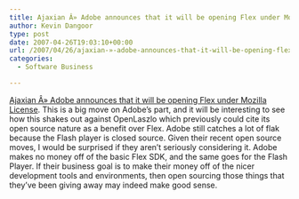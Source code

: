 ```yaml
---
title: Ajaxian Â» Adobe announces that it will be opening Flex under Mozilla License
author: Kevin Dangoor
type: post
date: 2007-04-26T19:03:10+00:00
url: /2007/04/26/ajaxian-»-adobe-announces-that-it-will-be-opening-flex-under-mozilla-license/
categories:
  - Software Business

---
```

[Ajaxian Â» Adobe announces that it will be opening Flex under Mozilla License][1]. This is a big move on Adobe&#8217;s part, and it will be interesting to see how this shakes out against OpenLaszlo which previously could cite its open source nature as a benefit over Flex. Adobe still catches a lot of flak because the Flash player is closed source. Given their recent open source moves, I would be surprised if they aren&#8217;t seriously considering it. Adobe makes no money off of the basic Flex SDK, and the same goes for the Flash Player. If their business goal is to make their money off of the nicer development tools and environments, then open sourcing those things that they&#8217;ve been giving away may indeed make good sense.

 [1]: http://ajaxian.com/archives/adobe-announces-that-it-will-be-opening-flex-under-mozilla-license